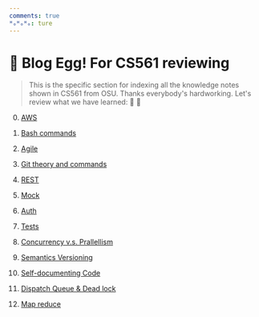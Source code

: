 ```yaml
---
comments: true
ᴴₒᴴₒᴴₒ: ture
---
```


# **🥚 Blog Egg! For CS561 reviewing**

>This is the specific section for indexing all the knowledge notes shown in CS561 from OSU. Thanks everybody's hardworking. Let's review what we have learned: 🤠 💯

0. [AWS](../2_Software_Engineering/AWS/README.md)

1. [Bash commands](../2_Software_Engineering/Terminal/README.md)

2. [Agile](../2_Software_Engineering/Agile/README.md)

3. [Git theory and commands](../2_Software_Engineering/Github/README.md)
   
4. [REST](../5_FullStack/API/rest_api.md)
   
5. [Mock]()
   
6. [Auth](../5_FullStack/Frontend/Auth.md)
   
7. [Tests](../2_Software_Engineering/Test/test.md)

8. [Concurrency v.s. Prallellism](../2_Software_Engineering/Others/Concurrency.md)

9. [Semantics Versioning]()

10. [Self-documenting Code](../2_Software_Engineering/Others/Self_documenting_code.md)

11. [Dispatch Queue & Dead lock](../2_Software_Engineering/Swift/Notes/Dispatch_queue.md)

12. [Map reduce](../2_Software_Engineering/Swift/Notes/Map_reduce.md)






